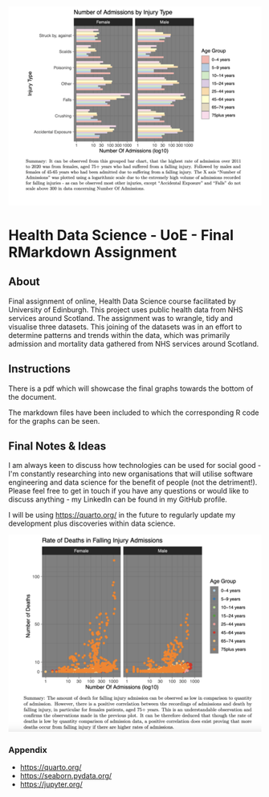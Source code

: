 
![First Graph representing the mortality rates in demographics](https://github.com/MDW-94/health_data_science/blob/main/healthdata_graph1.png)

# Health Data Science - UoE - Final RMarkdown Assignment

## About
Final assignment of online, Health Data Science course facilitated by University of Edinburgh. 
This project uses public health data from NHS services around Scotland. The assignment was to
wrangle, tidy and visualise three datasets. This joining of the datasets was in an effort to
determine patterns and trends within the data, which was primarily admission and mortality data
gathered from NHS services around Scotland. 

## Instructions
There is a pdf which will showcase the final graphs towards the bottom of the document.

The markdown files have been included to which the corresponding R code for the graphs
can be seen. 

## Final Notes & Ideas 
I am always keen to discuss how technologies can be used for social good - I'm constantly
researching into new organisations that will utilise software engineering and data science
for the benefit of people (not the detriment!). Please feel free to get in touch if you have
any questions or would like to discuss anything - my LinkedIn can be found in my GitHub profile.

I will be using https://quarto.org/ in the future to regularly update my development plus 
discoveries within data science.

![Second Graph representing falling injury admission data in NHS Services around Scotland](https://github.com/MDW-94/health_data_science/blob/main/healthdata_graph2.png)

### Appendix

- https://quarto.org/
- https://seaborn.pydata.org/
- https://jupyter.org/

